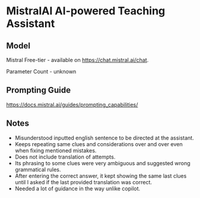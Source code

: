 # MistralAI AI-powered Teaching Assistant

## Model

Mistral Free-tier - available on https://chat.mistral.ai/chat.

Parameter Count - unknown

## Prompting Guide

https://docs.mistral.ai/guides/prompting_capabilities/

## Notes

- Misunderstood inputted english sentence to be directed at the assistant.
- Keeps repeating same clues and considerations over and over even when fixing mentioned mistakes.
- Does not include translation of attempts.
- Its phrasing to some clues were very ambiguous and suggested wrong grammatical rules.
- After entering the correct answer, it kept showing the same last clues until I asked if the last provided translation was correct.
- Needed a lot of guidance in the way unlike copilot.
